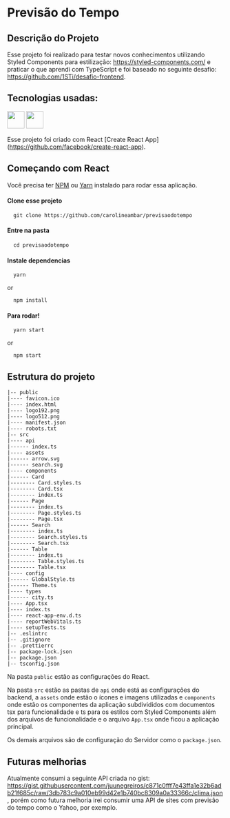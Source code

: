 # Previsão do Tempo

## Descrição do Projeto

Esse projeto foi realizado para testar novos conhecimentos utilizando Styled Components para estilização: https://styled-components.com/ e praticar o que aprendi com TypeScript e foi baseado no seguinte desafio: https://github.com/1STi/desafio-frontend.

## Tecnologias usadas:

<img src="https://cdn.jsdelivr.net/gh/devicons/devicon/icons/typescript/typescript-original.svg" width="40" height="40" /> <img src="https://cdn.jsdelivr.net/gh/devicons/devicon/icons/react/react-original-wordmark.svg" width="40" height="40" />


Esse projeto foi criado com React [Create React App] (https://github.com/facebook/create-react-app).

## Começando com React

Você precisa ter [NPM](https://nodejs.org/en/) ou [Yarn](https://yarnpkg.com/pt-BR/) instalado para rodar essa aplicação.

#### Clone esse projeto

```
  git clone https://github.com/carolineambar/previsaodotempo
```

#### Entre na pasta

```
  cd previsaodotempo
```

#### Instale dependencias

```
  yarn
```

or

```
  npm install
```

#### Para rodar!

```
  yarn start
```

or

```
  npm start
```

## Estrutura do projeto

```shell
|-- public
|---- favicon.ico
|---- index.html
|---- logo192.png
|---- logo512.png
|---- manifest.json
|---- robots.txt
|-- src
|---- api
|------ index.ts
|---- assets
|------ arrow.svg
|------ search.svg
|---- components
|------ Card
|-------- Card.styles.ts
|-------- Card.tsx
|-------- index.ts
|------ Page
|-------- index.ts
|-------- Page.styles.ts
|-------- Page.tsx
|------ Search
|-------- index.ts
|-------- Search.styles.ts
|-------- Search.tsx
|------ Table
|-------- index.ts
|-------- Table.styles.ts
|-------- Table.tsx
|---- config
|------ GlobalStyle.ts
|------ Theme.ts
|---- types
|------ city.ts
|---- App.tsx
|---- index.ts
|---- react-app-env.d.ts
|---- reportWebVitals.ts
|---- setupTests.ts
|-- .eslintrc
|-- .gitignore
|-- .prettierrc
|-- package-lock.json
|-- package.json
|-- tsconfig.json
```

Na pasta ```public``` estão as configurações do React.

Na pasta ```src``` estão as pastas de ```api``` onde está as configurações do backend, a ```assets``` onde estão o ícones e imagens utilizadas e ```components``` onde estão os componentes da aplicação subdivididos com documentos tsx para funcionalidade e ts para os estilos com Styled Components além dos arquivos de funcionalidade e o arquivo ```App.tsx``` onde ficou a aplicação principal.

Os demais arquivos são de configuração do Servidor como o ```package.json```.

## Futuras melhorias 

Atualmente consumi a seguinte API criada no gist: https://gist.githubusercontent.com/juunegreiros/c871c0fff7e43ffa1e32b6adb21f685c/raw/3db783c9a010eb99d42e1b740bc8309a0a33366c/clima.json , porém como futura melhoria irei consumir uma API de sites com previsão do tempo como o Yahoo, por exemplo.
